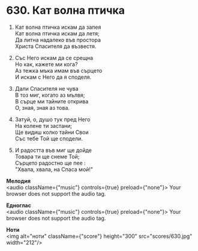 # 630. Кат волна птичка  

1. Кат волна птичка искам да запея  
Кат волна птичка искам да летя;  
Да литна надалеко във простора  
Христа Спасителя да възвестя.  

2. Със Него искам да се срещна  
Но как, кажете ми кога?  
Аз тежка мъка имам във сърцето  
И искам с Него да я споделя.  

3. Дали Спасителя не чува  
В тоз миг, когато аз мълвя;  
В сърце ми тайните открива  
О, зная, зная аз това.  

4. Затуй, о, душо тук пред Него  
На колене ти застани;  
Ще видиш колко тайни Свои  
Със тебе Той ще сподели.  

5. И радостта във миг ще дойде  
Товара ти ще снеме Той;  
Сърцето радостно ще пее :  
"Хвала, хвала, на Спаса мой!"  

__Мелодия__  
<audio className={"music"} controls={true} preload={"none"}><source src="mp3/630.mp3" type="audio/mpeg"/>
Your browser does not support the audio tag.
</audio>  

__Едноглас__  
<audio className={"music"} controls={true} preload={"none"}><source src="transp/630.mp3" type="audio/mpeg"/>
Your browser does not support the audio tag.
</audio>  

__Ноти__  
<img alt="ноти" className={"score"} height="300" src="scores/630.jpg" width="212"/>

